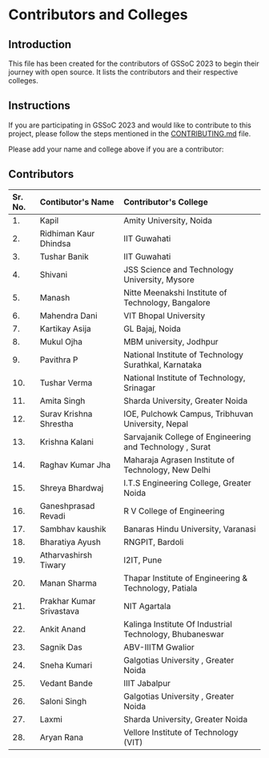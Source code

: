 # Contributors and Colleges

## Introduction

This file has been created for the contributors of GSSoC 2023 to begin their journey with open source. It lists the contributors and their respective colleges.

## Instructions

If you are participating in GSSoC 2023 and would like to contribute to this project, please follow the steps mentioned in the [CONTRIBUTING.md](CONTRIBUTING.md) file.

Please add your name and college above if you are a contributor:

## Contributors

| Sr. No. | Contibutor's Name        | Contributor's College                                    |
| :------ | :----------------------- | :------------------------------------------------------- |
| 1.      | Kapil                    | Amity University, Noida                                  |
| 2.      | Ridhiman Kaur Dhindsa    | IIT Guwahati                                             |
| 3.      | Tushar Banik             | IIT Guwahati                                             |
| 4.      | Shivani                  | JSS Science and Technology University, Mysore            |
| 5.      | Manash                   | Nitte Meenakshi Institute of Technology, Bangalore       |
| 6.      | Mahendra Dani            | VIT Bhopal University                                    |
| 7.      | Kartikay Asija           | GL Bajaj, Noida                                          |
| 8.      | Mukul Ojha               | MBM university, Jodhpur                                  |
| 9.      | Pavithra P               | National Institute of Technology Surathkal, Karnataka    |
| 10.     | Tushar Verma             | National Institute of Technology, Srinagar               |
| 11.     | Amita Singh              | Sharda University, Greater Noida                         |
| 12.     | Surav Krishna Shrestha   | IOE, Pulchowk Campus, Tribhuvan University, Nepal        |
| 13.     | Krishna Kalani           | Sarvajanik College of Engineering and Technology , Surat |
| 14.     | Raghav Kumar Jha         | Maharaja Agrasen Institute of Technology, New Delhi      |
| 15.     | Shreya Bhardwaj          | I.T.S Engineering College, Greater Noida                 |
| 16.     | Ganeshprasad Revadi      | R V College of Engineering                               |
| 17.     | Sambhav kaushik          | Banaras Hindu University, Varanasi                       |
| 18.     | Bharatiya Ayush          | RNGPIT, Bardoli                                          |
| 19.     | Atharvashirsh Tiwary     | I2IT, Pune                                               |
| 20.     | Manan Sharma             | Thapar Institute of Engineering & Technology, Patiala    |
| 21.     | Prakhar Kumar Srivastava | NIT Agartala                                             |
| 22.     | Ankit Anand              | Kalinga Institute Of Industrial Technology, Bhubaneswar  |
| 23.     | Sagnik Das               | ABV-IIITM Gwalior                                        |
| 24.     | Sneha Kumari             | Galgotias University , Greater Noida                     |
| 25.     | Vedant Bande             | IIIT Jabalpur                                            |
| 26.     | Saloni Singh             | Galgotias University , Greater Noida                     |
| 27.     | Laxmi                    | Sharda University, Greater Noida                         |
| 28.     | Aryan Rana               | Vellore Institute of Technology (VIT)                    |
